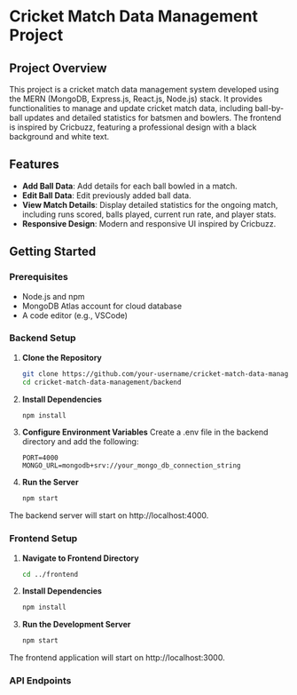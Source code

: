 # Cricket Match Data Management Project

## Project Overview

This project is a cricket match data management system developed using the MERN (MongoDB, Express.js, React.js, Node.js) stack. It provides functionalities to manage and update cricket match data, including ball-by-ball updates and detailed statistics for batsmen and bowlers. The frontend is inspired by Cricbuzz, featuring a professional design with a black background and white text.

## Features

- **Add Ball Data**: Add details for each ball bowled in a match.
- **Edit Ball Data**: Edit previously added ball data.
- **View Match Details**: Display detailed statistics for the ongoing match, including runs scored, balls played, current run rate, and player stats.
- **Responsive Design**: Modern and responsive UI inspired by Cricbuzz.

## Getting Started

### Prerequisites

- Node.js and npm
- MongoDB Atlas account for cloud database
- A code editor (e.g., VSCode)

### Backend Setup

1. **Clone the Repository**

   ```bash
   git clone https://github.com/your-username/cricket-match-data-management.git
   cd cricket-match-data-management/backend
2. **Install Dependencies**

   ```bash
   npm install
3. **Configure Environment Variables**
Create a .env file in the backend directory and add the following:
   ```env
   PORT=4000
   MONGO_URL=mongodb+srv://your_mongo_db_connection_string
4. **Run the Server**
   ```bash
   npm start
The backend server will start on http://localhost:4000.

### Frontend Setup
1. **Navigate to Frontend Directory**
   ```bash
   cd ../frontend
2. **Install Dependencies**
   ```bash
   npm install
3. **Run the Development Server**
   ```bash
   npm start
The frontend application will start on http://localhost:3000.

### API Endpoints

   




